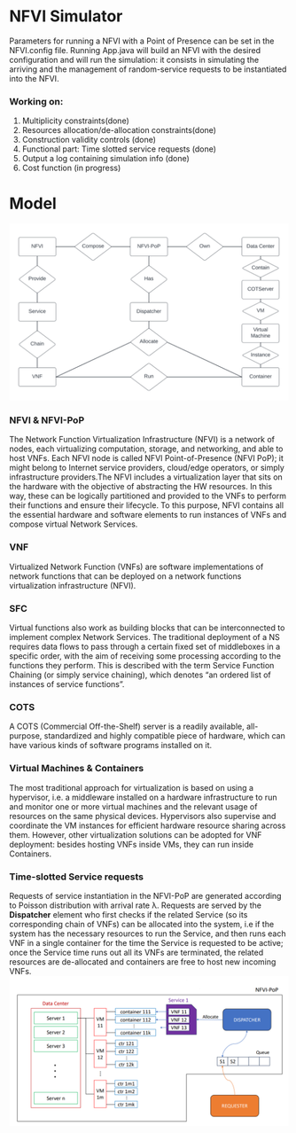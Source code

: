 # NFVI Simulator
Parameters for running a NFVI with a Point of Presence can be set in the NFVI.config file.
Running App.java will build an NFVI with the desired configuration and will run the simulation:
it consists in simulating the arriving and the management of random-service requests to be instantiated into the NFVI.

### Working on: 
1. Multiplicity constraints(done)
2. Resources allocation/de-allocation constraints(done)
3. Construction validity controls (done)
4. Functional part: Time slotted service requests (done)
5. Output a log containing simulation info (done)
6. Cost function (in progress)


# Model
![Alt text](./res/NFVI%20Model2.png)
### NFVI & NFVI-PoP
The Network Function Virtualization Infrastructure (NFVI) is a network of nodes, each virtualizing computation, storage, and networking, and able to host VNFs. Each NFVI node is called NFVI Point-of-Presence (NFVI PoP); it might belong to Internet service providers, cloud/edge operators, or simply infrastructure providers.The NFVI includes a virtualization layer that sits on the hardware with the objective of abstracting the HW resources. In this way, these can be logically partitioned and provided to the VNFs to perform their functions and ensure their lifecycle. To this purpose, NFVI contains all the essential hardware and software elements to run instances of VNFs and compose virtual Network Services.

### VNF
Virtualized Network Function (VNFs) are software implementations of network functions that can be deployed on a network functions virtualization infrastructure (NFVI).


### SFC
Virtual functions also work as building blocks that can be interconnected to implement complex Network Services. The traditional deployment of a NS requires data flows to pass through a certain fixed set of middleboxes in a specific order, with the aim of receiving some processing according to the functions they perform. This is described with the term Service Function Chaining (or simply service chaining), which denotes “an ordered list of instances of service functions”.


### COTS
A COTS (Commercial Off-the-Shelf) server is a readily available, all-purpose, standardized and highly compatible piece of hardware, which can have various kinds of software programs installed on it.

### Virtual Machines & Containers
The most traditional approach for virtualization is based on using a hypervisor, i.e. a middleware installed on a hardware infrastructure to run and monitor one or more virtual machines and the relevant usage of resources on the same physical devices. Hypervisors also supervise and coordinate the VM instances for efficient hardware resource sharing across them. However, other virtualization solutions can be adopted for VNF deployment: besides hosting VNFs inside VMs, they can run inside Containers.

### Time-slotted Service requests
Requests of service instantiation in the NFVI-PoP are generated according to Poisson distribution with arrival rate λ. Requests are served by the **Dispatcher** element who first checks if the related Service (so its corresponding chain of VNFs) can be allocated into the system, i.e if the system has the necessary resources to run the Service, and then runs each VNF in a single container for the time the Service is requested to be active; once the Service time runs out all its VNFs are terminated, the related resources are de-allocated and containers are free to host new incoming VNFs.
![Alt text](./res/Functioning.png)




